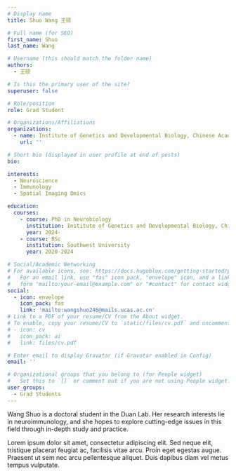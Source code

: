 ```yaml
---
# Display name
title: Shuo Wang 王硕

# Full name (for SEO)
first_name: Shuo
last_name: Wang

# Username (this should match the folder name)
authors:
  - 王硕

# Is this the primary user of the site?
superuser: false

# Role/position
role: Grad Student

# Organizations/Affiliations
organizations:
  - name: Institute of Genetics and Developmental Biology, Chinese Academy of Sciences
    url: ''

# Short bio (displayed in user profile at end of posts)
bio: 

interests:
  - Neuroscience
  - Immunology
  - Spatial Imaging Omics

education:
  courses:
    - course: PhD in Neurobiology
      institution: Institute of Genetics and Developmental Biology, Chinese Academy of Sciences
      year: 2024-
    - course: BSc
      institution: Southwest University
      year: 2020-2024

# Social/Academic Networking
# For available icons, see: https://docs.hugoblox.com/getting-started/page-builder/#icons
#   For an email link, use "fas" icon pack, "envelope" icon, and a link in the
#   form "mailto:your-email@example.com" or "#contact" for contact widget.
social:
  - icon: envelope
    icon_pack: fas
    link: 'mailto:wangshuo246@mails.ucas.ac.cn'
# Link to a PDF of your resume/CV from the About widget.
# To enable, copy your resume/CV to `static/files/cv.pdf` and uncomment the lines below.
# - icon: cv
#   icon_pack: ai
#   link: files/cv.pdf

# Enter email to display Gravatar (if Gravatar enabled in Config)
email: ''

# Organizational groups that you belong to (for People widget)
#   Set this to `[]` or comment out if you are not using People widget.
user_groups:
  - Grad Students
---
```


Wang Shuo is a doctoral student in the Duan Lab. Her research interests lie in neuroimmunology, and she hopes to explore cutting-edge issues in this field through in-depth study and practice.

Lorem ipsum dolor sit amet, consectetur adipiscing elit. Sed neque elit, tristique placerat feugiat ac, facilisis vitae arcu. Proin eget egestas augue. Praesent ut sem nec arcu pellentesque aliquet. Duis dapibus diam vel metus tempus vulputate.
